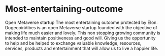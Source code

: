 # Most-entertaining-outcome
Open Metaverse startup
The most entertaining outcome protected by Elon.
DogecoinVibes is an open Metaverse startup founded with the objective of making life much easier and lovely. This non stopping growing community is intended to maintain positiveness and good will. Giving us the opportunity to help and be helped to exchange valuable knowledge, resources, services, products and entertainment that will allow us to live a happier life.  
